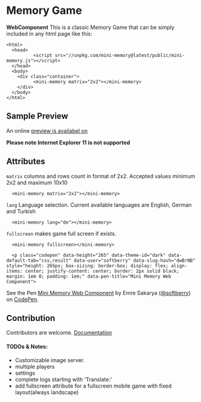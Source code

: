 # Memory Game
**WebComponent**
This is a classic Memory Game that can be simply included in any html page like this:

    <html>
      <head>
        	  <script src="//unpkg.com/mini-memory@latest/public/mini-memory.js"></script>
      </head>
      <body>
        <div class="container">
              <mini-memory matrix="2x2"></mini-memory>
        </div>
      </body>
    </html>

## Sample Preview

An online [preview is availabel on][sample-preview]

**Please note Internet Explorer 11 is not supported**

## Attributes

`matrix` columns and rows count in format of 2x2. Accepted values minimum 2x2 and maximum 10x10

      <mini-memory matrix="2x2"></mini-memory>

`lang` Language selection. Current available languages are English, German and Turkish

      <mini-memory lang="de"></mini-memory>

`fullscreen` makes game full screen if exists.

      <mini-memory fullscreen></mini-memory>

      <p class="codepen" data-height="265" data-theme-id="dark" data-default-tab="css,result" data-user="softberry" data-slug-hash="dwBrNB" style="height: 265px; box-sizing: border-box; display: flex; align-items: center; justify-content: center; border: 2px solid black; margin: 1em 0; padding: 1em;" data-pen-title="Mini Memory Web Component">
  <span>See the Pen <a href="https://codepen.io/softberry/pen/dwBrNB/">
  Mini Memory Web Component</a> by Emre Sakarya (<a href="https://codepen.io/softberry">@softberry</a>)
  on <a href="https://codepen.io">CodePen</a>.</span>
</p>
<script async src="https://static.codepen.io/assets/embed/ei.js"></script>

## Contribution

Contributors are welcome. [Documentation][docs]
#### TODOs & Notes:

- Customizable image server.
- multiple players
- settings
- complete logs starting with 'Translate:'
- add fullscreen attribute for a fullscreen mobile game with fixed layout(always landscape)

[sample-preview]: http://www.emresakarya.com/mini-memory
[docs]:https://softberry.github.io/memory-game/
